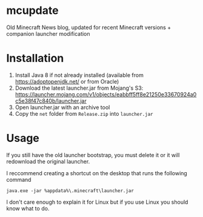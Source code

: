 # mcupdate
Old Minecraft News blog, updated for recent Minecraft versions + companion launcher modification

# Installation
1. Install Java 8 if not already installed (available from https://adoptopenjdk.net/ or from Oracle)
2. Download the latest launcher.jar from Mojang's S3: https://launcher.mojang.com/v1/objects/eabbff5ff8e21250e33670924a0c5e38f47c840b/launcher.jar
3. Open launcher.jar with an archive tool
4. Copy the `net` folder from `Release.zip` into `launcher.jar`

# Usage
If you still have the old launcher bootstrap, you must delete it or it will redownload the original launcher.

I reccommend creating a shortcut on the desktop that runs the following command

`java.exe -jar %appdata%\.minecraft\launcher.jar`

I don't care enough to explain it for Linux but if you use Linux you should know what to do.
